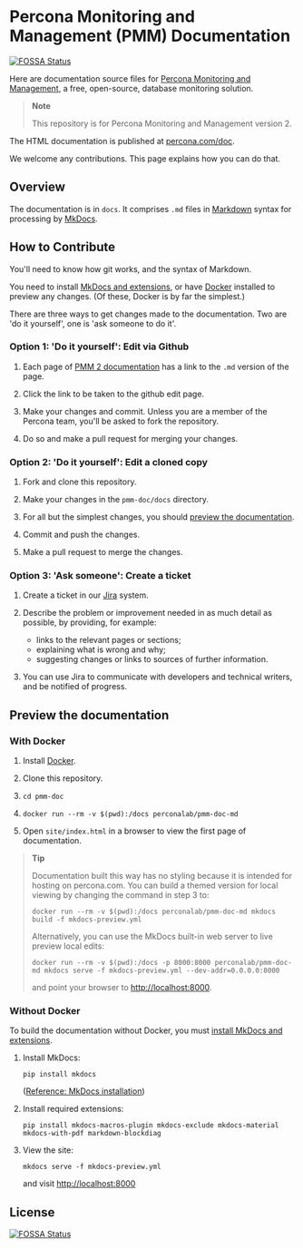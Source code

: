 # Percona Monitoring and Management (PMM) Documentation
[![FOSSA Status](https://app.fossa.com/api/projects/git%2Bgithub.com%2Fpercona%2Fpmm-doc.svg?type=shield)](https://app.fossa.com/projects/git%2Bgithub.com%2Fpercona%2Fpmm-doc?ref=badge_shield)

Here are documentation source files for [Percona Monitoring and Management](https://www.percona.com/software/database-tools/percona-monitoring-and-management), a free, open-source, database monitoring solution.

> **Note**
>
> This repository is for Percona Monitoring and Management version 2.

The HTML documentation is published at [percona.com/doc](https://www.percona.com/doc/percona-monitoring-and-management/2.x/index.html).

We welcome any contributions. This page explains how you can do that.

## Overview

The documentation is in `docs`. It comprises `.md` files in [Markdown](https://daringfireball.net/projects/markdown/) syntax for processing by [MkDocs](https://www.mkdocs.org/).

## How to Contribute

You'll need to know how git works, and the syntax of Markdown.

You need to install [MkDocs and extensions](#install-mkdocs-and-extensions), or have [Docker](https://docs.docker.com/get-docker/) installed to preview any changes. (Of these, Docker is by far the simplest.)

There are three ways to get changes made to the documentation. Two are 'do it yourself', one is 'ask someone to do it'.

### Option 1: 'Do it yourself': Edit via Github

1. Each page of [PMM 2 documentation](https://www.percona.com/doc/percona-monitoring-and-management/2.x/index.html) has a link to the `.md` version of the page.

2. Click the link to be taken to the github edit page.

3. Make your changes and commit. Unless you are a member of the Percona team, you'll be asked to fork the repository.

4. Do so and make a pull request for merging your changes.

### Option 2: 'Do it yourself': Edit a cloned copy

1. Fork and clone this repository.

2. Make your changes in the `pmm-doc/docs` directory.

3. For all but the simplest changes, you should [preview the documentation](#preview-the-documentation).

4. Commit and push the changes.

5. Make a pull request to merge the changes.

### Option 3: 'Ask someone': Create a ticket

1. Create a ticket in our [Jira](https://jira.percona.com/projects/PMM/issues) system.

2. Describe the problem or improvement needed in as much detail as possible, by providing, for example:
   - links to the relevant pages or sections;
   - explaining what is wrong and why;
   - suggesting changes or links to sources of further information.

3. You can use Jira to communicate with developers and technical writers, and be notified of progress.

## Preview the documentation

### With Docker

1. Install [Docker](https://docs.docker.com/get-docker/).

2. Clone this repository.

3. `cd pmm-doc`

4. `docker run --rm -v $(pwd):/docs perconalab/pmm-doc-md`

5. Open `site/index.html` in a browser to view the first page of documentation.

> **Tip**
>
> Documentation built this way has no styling because it is intended for hosting on percona.com.
> You can build a themed version for local viewing by changing the command in step 3 to:
>
> `docker run --rm -v $(pwd):/docs perconalab/pmm-doc-md mkdocs build -f mkdocs-preview.yml`
>
> Alternatively, you can use the MkDocs built-in web server to live preview local edits:
>
> `docker run --rm -v $(pwd):/docs -p 8000:8000 perconalab/pmm-doc-md mkdocs serve -f mkdocs-preview.yml --dev-addr=0.0.0.0:8000`
>
> and point your browser to [http://localhost:8000](http://localhost:8000).

### Without Docker

To build the documentation without Docker, you must [install MkDocs and extensions](#install-mkdocs-and-extensions).

1. Install MkDocs:

   `pip install mkdocs`

    ([Reference: MkDocs installation](https://www.mkdocs.org/#installing-mkdocs))

2. Install required extensions:

    `pip install mkdocs-macros-plugin mkdocs-exclude mkdocs-material mkdocs-with-pdf markdown-blockdiag`

3. View the site:

   `mkdocs serve -f mkdocs-preview.yml`

   and visit <http://localhost:8000>

## License

[![FOSSA Status](https://app.fossa.com/api/projects/git%2Bgithub.com%2Fpercona%2Fpmm-doc.svg?type=large)](https://app.fossa.com/projects/git%2Bgithub.com%2Fpercona%2Fpmm-doc?ref=badge_large)
